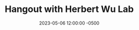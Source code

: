 ---
layout: default
image: /assets/images/lab_outing.jpg
title: "Hangout with Herbert Wu Lab"
date: 2023-05-06 12:00:00 -0500
story: true
announcement: false
hide: false
highlight: true
---